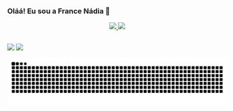 ### Oláá! Eu sou a France Nádia 👋

<!--
- 🔭 I’m currently working on ...
- 🌱 I’m currently learning ...
- 👯 I’m looking to collaborate on ...
- 🤔 I’m looking for help with ...
- 💬 Ask me about ...
- 📫 How to reach me: ...
- 😄 Pronouns: ...
- ⚡ Fun fact: ...
-->

<div align="center">
  <a href="https://github.com/FranceNadiaSM">
  <img height="180em" src="https://github-readme-stats.vercel.app/api?username=FranceNadiaSM&show_icons=true&theme=dracula&include_all_commits=true&count_private=true"/>
  <img height="180em" src="https://github-readme-stats.vercel.app/api/top-langs/?username=FranceNadiaSM&layout=compact&langs_count=7&theme=dracula"/>
</div>

##

<div> 
  <a href="https://instagram.com/francee_nadia" target="_blank"><img src="https://img.shields.io/badge/-Instagram-%23E4405F?style=for-the-badge&logo=instagram&logoColor=white" target="_blank"></a>
  <a href="https://www.linkedin.com/in/france-nadia-sm" target="_blank"><img src="https://img.shields.io/badge/-LinkedIn-%230077B5?style=for-the-badge&logo=linkedin&logoColor=white" target="_blank"></a> 
 
![Snake animation](https://github.com/FranceNadiaSM/FranceNadiaSM/blob/output/github-contribution-grid-snake.svg)
 
</div>
